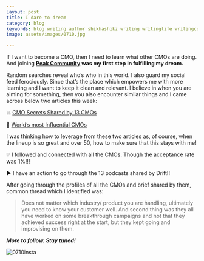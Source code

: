 ```yaml
---
Layout: post
title: I dare to dream
category: blog
keywords: blog writing author shikhashikz writing writinglife writingcommunity dailyblogpost dailyblogpostchallenge marketing cmo
image: assets/images/0710.jpg

---
```

If I want to become a CMO, then I need to learn what other CMOs are doing. And joining **[Peak Community](https://www.peak.community/) was my first step in fulfilling my dream.**

Random searches reveal who’s who in this world. I also guard my social feed ferociously. Since that’s the place which empowers me with more learning and I want to keep it clean and relevant. I believe in when you are aiming for something, then you also encounter similar things and I came across below two articles this week:

💥 [CMO Secrets Shared by 13 CMOs](https://www.drift.com/insider/learn/books-reports/cmo-secrets/)

💯 [World’s most Influential CMOs](https://www.forbes.com/sites/martyswant/2021/09/29/worlds-most-influential-cmos-2021/?sh=5449f8ac4b55)

I was thinking how to leverage from these two articles as, of course, when the lineup is so great and over 50, how to make sure that this stays with me!

💡 I followed and connected with all the CMOs. Though the acceptance rate was 1%!!!

▶️ I have an action to go through the 13 podcasts shared by Drift!!

After going through the profiles of all the CMOs and brief shared by them, common thread which I identified was: 

>Does not matter which industry/ product you are handling, ultimately you need to know your customer well. And second thing was they all have worked on some breakthrough campaigns and not that they achieved success right at the start, but they kept going and improvising on them.
>

***More to follow. Stay tuned!***


![0710insta](https://user-images.githubusercontent.com/21696121/136384605-84311c4b-6ab5-4238-b76f-d4cef469d5f7.jpg)

